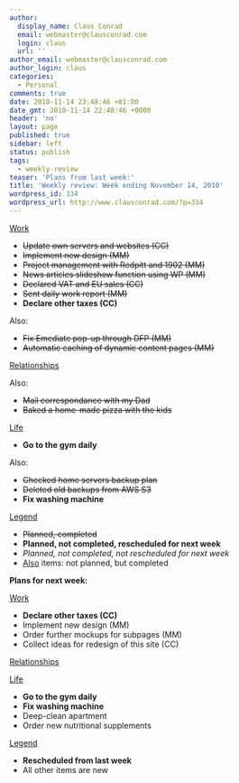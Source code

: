 ```yaml
---
author:
  display_name: Claus Conrad
  email: webmaster@clausconrad.com
  login: claus
  url: ''
author_email: webmaster@clausconrad.com
author_login: claus
categories:
  - Personal
comments: true
date: 2010-11-14 23:48:46 +01:00
date_gmt: 2010-11-14 22:48:46 +0000
header: 'no'
layout: page
published: true
sidebar: left
status: publish
tags:
  - weekly-review
teaser: 'Plans from last week:'
title: 'Weekly review: Week ending November 14, 2010'
wordpress_id: 334
wordpress_url: http://www.clausconrad.com/?p=334
---
```

<u>Work</u>

*   <del>Update own servers and websites (CC)</del>
*   <del>Implement new design (MM)</del>
*   <del>Project management with Redpitt and 1902 (MM)</del>
*   <del>News articles slideshow function using WP (MM)</del>
*   <del>Declared VAT and EU sales (CC)</del>
*   <del>Sent daily work report (MM)</del>
*   **Declare other taxes (CC)**

Also:

*   <del>Fix Emediate pop-up through DFP (MM)</del>
*   <del>Automatic caching of dynamic content pages (MM)</del>

<u>Relationships</u>

Also:

*   <del>Mail correspondance with my Dad</del>
*   <del>Baked a home-made pizza with the kids</del>

<u>Life</u>

*   **Go to the gym daily**

Also:

*   <del>Checked home servers backup plan</del>
*   <del>Deleted old backups from AWS S3</del>
*   **Fix washing machine**

<u>Legend</u>

*   <del>Planned, completed</del>
*   **Planned, not completed, rescheduled for next week**
*   _Planned, not completed, not rescheduled for next week_
*   <u>Also</u> items: not planned, but completed

<a id="next-week"></a>**Plans for next week:**

<u>Work</u>

*   **Declare other taxes (CC)**
*   Implement new design (MM)
*   Order further mockups for subpages (MM)
*   Collect ideas for redesign of this site (CC)

<u>Relationships</u>

<u>Life</u>

*   **Go to the gym daily**
*   **Fix washing machine**
*   Deep-clean apartment
*   Order new nutritional supplements

<u>Legend</u>

*   **Rescheduled from last week**
*   All other items are new
